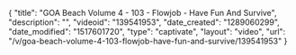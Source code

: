{
    "title": "GOA Beach Volume 4 - 103 - Flowjob - Have Fun And Survive",
    "description": "",
    "videoid": "139541953",
    "date_created": "1289060299",
    "date_modified": "1517601720",
    "type": "captivate",
    "layout": "video",
    "url": "\/v\/goa-beach-volume-4-103-flowjob-have-fun-and-survive\/139541953"
}